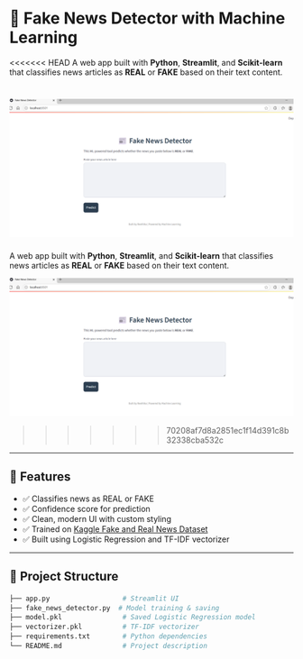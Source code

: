 # 📰 Fake News Detector with Machine Learning

<<<<<<< HEAD
A  web app built with **Python**, **Streamlit**, and **Scikit-learn** that classifies news articles as **REAL** or **FAKE** based on their text content.

![App Screenshot](https://raw.githubusercontent.com/Reethum6/fake-news-detector/main/images/streamlitapp.png)
=======
A web app built with **Python**, **Streamlit**, and **Scikit-learn** that classifies news articles as **REAL** or **FAKE** based on their text content.

![App Screenshot](https://raw.githubusercontent.com/Reethum6/fake-news-detector/main/images/streamlitapp.png)

>>>>>>> 70208af7d8a2851ec1f14d391c8b32338cba532c

 <!-- Replace with actual image path -->

---

## 🚀 Features

- ✅ Classifies news as REAL or FAKE
- ✅ Confidence score for prediction
- ✅ Clean, modern UI with custom styling
- ✅ Trained on [Kaggle Fake and Real News Dataset](https://www.kaggle.com/clmentbisaillon/fake-and-real-news-dataset)
- ✅ Built using Logistic Regression and TF-IDF vectorizer

---

## 📂 Project Structure

```bash
├── app.py                  # Streamlit UI
├── fake_news_detector.py  # Model training & saving
├── model.pkl               # Saved Logistic Regression model
├── vectorizer.pkl          # TF-IDF vectorizer
├── requirements.txt        # Python dependencies
└── README.md               # Project description
